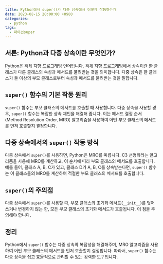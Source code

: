```yaml
---
title: Python에서 super()가 다중 상속에서 어떻게 작동하는가
date: 2023-08-15 20:00:00 +0900
categories:
  - python
tags:
  - 파이썬super
---
```


## 서론: Python과 다중 상속이란 무엇인가?

Python은 객체 지향 프로그래밍 언어입니다. 객체 지향 프로그래밍에서 상속이란 한 클래스가 다른 클래스의 속성과 메서드를 물려받는 것을 의미합니다. 다중 상속은 한 클래스가 둘 이상의 부모 클래스로부터 속성과 메서드를 물려받는 것을 말합니다.

## `super()` 함수의 기본 작동 원리

`super()` 함수는 부모 클래스의 메서드를 호출할 때 사용합니다. 다중 상속을 사용할 경우, `super()` 함수는 복잡한 상속 체인을 해결해 줍니다. 이는 메서드 결정 순서(Method Resolution Order, MRO) 알고리즘을 사용하여 어떤 부모 클래스의 메서드를 먼저 호출할지 결정합니다.

## 다중 상속에서의 `super()` 작동 방식

다중 상속에서 `super()`를 사용하면, Python은 MRO를 따릅니다. C3 선형화라는 알고리즘을 사용해 MRO를 계산하고, 이 순서에 따라 부모 클래스의 메서드를 호출합니다. 예를 들어, 클래스 A, B, C가 있고, 클래스 D가 A, B, C를 상속받는다면, `super()` 함수는 이 클래스들의 MRO를 계산하여 적절한 부모 클래스의 메서드를 호출합니다.

## `super()`의 주의점

다중 상속에서 `super()`를 사용할 때, 부모 클래스의 초기화 메서드(`__init__`)를 덮어쓰거나 변경하지 않는 한, 모든 부모 클래스의 초기화 메서드가 호출됩니다. 이 점을 주의해야 합니다.

## 정리

Python에서 `super()` 함수는 다중 상속의 복잡성을 해결해주며, MRO 알고리즘을 사용하여 어떤 부모 클래스의 메서드를 먼저 호출할지 결정합니다. 따라서, `super()` 함수는 다중 상속을 쉽고 효율적으로 관리할 수 있는 강력한 도구입니다.